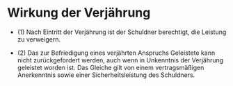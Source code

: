 # Wirkung der Verjährung

- (1) Nach Eintritt der Verjährung ist der Schuldner berechtigt, die Leistung zu verweigern.

- (2) Das zur Befriedigung eines verjährten Anspruchs Geleistete kann nicht zurückgefordert werden, auch wenn in Unkenntnis der Verjährung geleistet worden ist. Das Gleiche gilt von einem vertragsmäßigen Anerkenntnis sowie einer Sicherheitsleistung des Schuldners.

